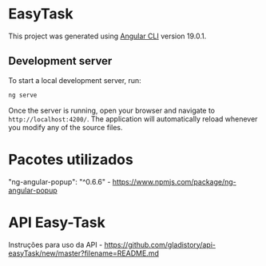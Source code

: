 # EasyTask

This project was generated using [Angular CLI](https://github.com/angular/angular-cli) version 19.0.1.

## Development server

To start a local development server, run:

```bash
ng serve
```

Once the server is running, open your browser and navigate to `http://localhost:4200/`. The application will automatically reload whenever you modify any of the source files.

# Pacotes utilizados

"ng-angular-popup": "^0.6.6" - https://www.npmjs.com/package/ng-angular-popup

# API Easy-Task

Instruções para uso da API - https://github.com/gladistory/api-easyTask/new/master?filename=README.md


